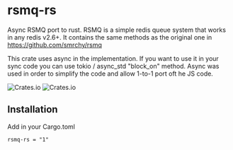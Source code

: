 # rsmq-rs

Async RSMQ port to rust. RSMQ is a simple redis queue system that works in any redis v2.6+. It contains the same methods as the original one in https://github.com/smrchy/rsmq

This crate uses async in the implementation. If you want to use it in your sync code you can use tokio / async_std "block_on" method. Async was used in order to simplify the code and allow 1-to-1 port oft he JS code.

![Crates.io](https://img.shields.io/crates/v/rsmq-rs) ![Crates.io](https://img.shields.io/crates/l/rsmq-rs)

## Installation

Add in your Cargo.toml
```
rsmq-rs = "1"
```


